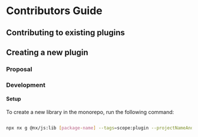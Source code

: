 # Contributors Guide

## Contributing to existing plugins

## Creating a new plugin

### Proposal

### Development

#### Setup

To create a new library in the monorepo, run the following command:

```bash

npx nx g @nx/js:lib [package-name] --tags=scope:plugin --projectNameAndRootFormat=derived --unitTestRunner=vitest --bundler=esbuild

```
